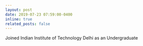 ```yaml
---
layout: post
date: 2019-07-23 07:59:00-0400
inline: true
related_posts: false
---
```


Joined Indian Institute of Technology Delhi as an Undergraduate
